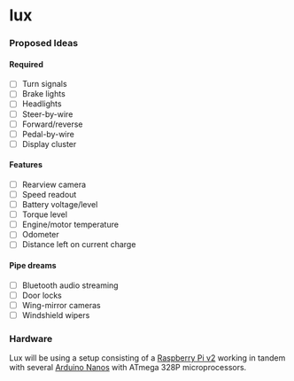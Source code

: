 # lux

### Proposed Ideas

#### Required 
- [ ] Turn signals
- [ ] Brake lights
- [ ] Headlights
- [ ] Steer-by-wire
- [ ] Forward/reverse
- [ ] Pedal-by-wire
- [ ] Display cluster

#### Features
- [ ] Rearview camera
- [ ] Speed readout
- [ ] Battery voltage/level
- [ ] Torque level
- [ ] Engine/motor temperature
- [ ] Odometer
- [ ] Distance left on current charge

#### Pipe dreams
- [ ] Bluetooth audio streaming
- [ ] Door locks
- [ ] Wing-mirror cameras
- [ ] Windshield wipers

### Hardware

Lux will be using a setup consisting of a [Raspberry Pi v2](https://www.raspberrypi.org/products/raspberry-pi-2-model-b/) working in tandem with several [Arduino Nanos](https://www.arduino.cc/en/Main/ArduinoBoardNano) with ATmega 328P microprocessors. 
